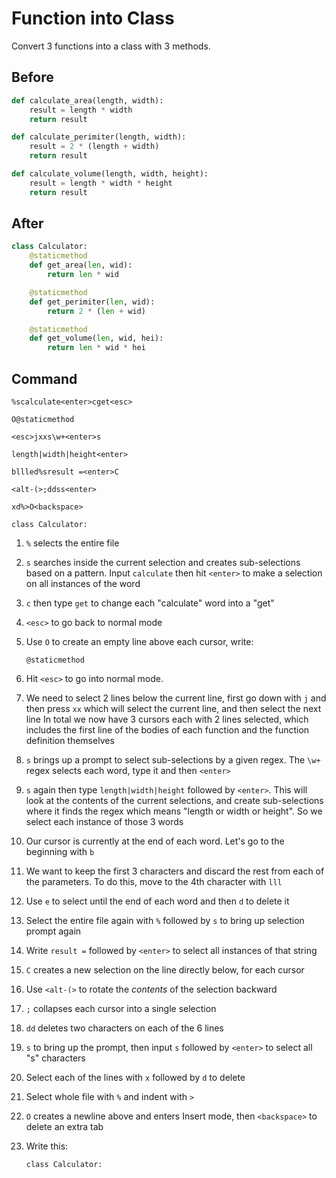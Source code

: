 # Function into Class

Convert 3 functions into a class with 3 methods.

## Before

```py
def calculate_area(length, width):
    result = length * width
    return result

def calculate_perimiter(length, width):
    result = 2 * (length + width)
    return result

def calculate_volume(length, width, height):
    result = length * width * height
    return result
```

## After

```py
class Calculator:
    @staticmethod
    def get_area(len, wid):
        return len * wid

    @staticmethod
    def get_perimiter(len, wid):
        return 2 * (len + wid)

    @staticmethod
    def get_volume(len, wid, hei):
        return len * wid * hei
```

## Command

```
%scalculate<enter>cget<esc>

O@staticmethod

<esc>jxxs\w+<enter>s

length|width|height<enter>

bllled%sresult =<enter>C

<alt-(>;ddss<enter>

xd%>O<backspace>

class Calculator:
```

1.  `%` selects the entire file
1.  `s` searches inside the current selection and creates sub-selections based on a pattern. Input `calculate` then hit `<enter>` to make a selection on all instances of the word
1.  `c` then type `get` to change each "calculate" word into a "get"
1.  `<esc>` to go back to normal mode
1.  Use `O` to create an empty line above each cursor, write:

    ```
    @staticmethod
    ```

1.  Hit `<esc>` to go into normal mode.
1.  We need to select 2 lines below the current line, first go down with `j` and then press `xx` which will select the current line, and then select the next line
    In total we now have 3 cursors each with 2 lines selected, which includes the first line of the bodies of each function and the function definition themselves

1.  `s` brings up a prompt to select sub-selections by a given regex. The `\w+` regex selects each word, type it and then `<enter>`
1.  `s` again then type `length|width|height` followed by `<enter>`. This will look at the contents of the current selections, and create sub-selections where it finds the regex which means "length or width or height". So we select each instance of those 3 words
1.  Our cursor is currently at the end of each word. Let's go to the beginning with `b`
1.  We want to keep the first 3 characters and discard the rest from each of the parameters. To do this, move to the 4th character with `lll`
1.  Use `e` to select until the end of each word and then `d` to delete it
1.  Select the entire file again with `%` followed by `s` to bring up selection prompt again
1.  Write `result =` followed by `<enter>` to select all instances of that string
1.  `C` creates a new selection on the line directly below, for each cursor
1.  Use `<alt-(>` to rotate the _contents_ of the selection backward
1.  `;` collapses each cursor into a single selection
1.  `dd` deletes two characters on each of the 6 lines
1.  `s` to bring up the prompt, then input `s` followed by `<enter>` to select all "s" characters
1.  Select each of the lines with `x` followed by `d` to delete
1.  Select whole file with `%` and indent with `>`
1.  `O` creates a newline above and enters Insert mode, then `<backspace>` to delete an extra tab
1.  Write this:

    ```
    class Calculator:
    ```
